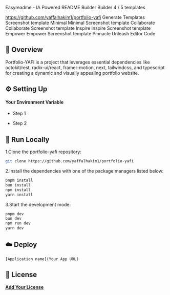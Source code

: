 Easyreadme - IA Powered README Builder
Builder
4 / 5 templates

https://github.com/yaffalhakim1/portfolio-yafi
Generate
Templates
Screenshot template Minimal
Minimal
Screenshot template Collaborate
Collaborate
Screenshot template Inspire
Inspire
Screenshot template Empower
Empower
Screenshot template Pinnacle
Unleash
Editor
Code

## 📌 Overview

Portfolio-YAFI is a project that leverages essential dependencies like octokit/rest, radix-ui/react, framer-motion, next, tailwindcss, and typescript for creating a dynamic and visually appealing portfolio website.

## ⚙️ Setting Up

#### Your Environment Variable

- Step 1

- Step 2

## 🚀 Run Locally
1.Clone the portfolio-yafi repository:
```sh
git clone https://github.com/yaffalhakim1/portfolio-yafi
```
2.Install the dependencies with one of the package managers listed below:
```bash
pnpm install
bun install
npm install
yarn install
```
3.Start the development mode:
```bash
pnpm dev
bun dev
npm run dev
yarn dev
```

## ☁️ Deploy

`[Application name](Your App URL)`

## 📄 License

[**Add Your License**](https://choosealicense.com)
